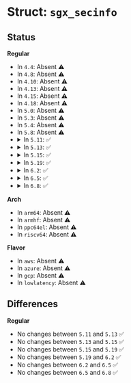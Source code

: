 # Struct: <code>sgx_secinfo</code>

## Status
<b>Regular</b>
<ul>
<li>
In <code>4.4</code>: Absent ⚠️
</li>
<li>
In <code>4.8</code>: Absent ⚠️
</li>
<li>
In <code>4.10</code>: Absent ⚠️
</li>
<li>
In <code>4.13</code>: Absent ⚠️
</li>
<li>
In <code>4.15</code>: Absent ⚠️
</li>
<li>
In <code>4.18</code>: Absent ⚠️
</li>
<li>
In <code>5.0</code>: Absent ⚠️
</li>
<li>
In <code>5.3</code>: Absent ⚠️
</li>
<li>
In <code>5.4</code>: Absent ⚠️
</li>
<li>
In <code>5.8</code>: Absent ⚠️
</li>
<li>
<details>
<summary>In <code>5.11</code>: ✅</summary>

```c
struct sgx_secinfo {
    u64 flags;
    u8 reserved[56];
};
```
</details>
</li>
<li>
<details>
<summary>In <code>5.13</code>: ✅</summary>

```c
struct sgx_secinfo {
    u64 flags;
    u8 reserved[56];
};
```
</details>
</li>
<li>
<details>
<summary>In <code>5.15</code>: ✅</summary>

```c
struct sgx_secinfo {
    u64 flags;
    u8 reserved[56];
};
```
</details>
</li>
<li>
<details>
<summary>In <code>5.19</code>: ✅</summary>

```c
struct sgx_secinfo {
    u64 flags;
    u8 reserved[56];
};
```
</details>
</li>
<li>
<details>
<summary>In <code>6.2</code>: ✅</summary>

```c
struct sgx_secinfo {
    u64 flags;
    u8 reserved[56];
};
```
</details>
</li>
<li>
<details>
<summary>In <code>6.5</code>: ✅</summary>

```c
struct sgx_secinfo {
    u64 flags;
    u8 reserved[56];
};
```
</details>
</li>
<li>
<details>
<summary>In <code>6.8</code>: ✅</summary>

```c
struct sgx_secinfo {
    u64 flags;
    u8 reserved[56];
};
```
</details>
</li>
</ul>
<b>Arch</b>
<ul>
<li>
In <code>arm64</code>: Absent ⚠️
</li>
<li>
In <code>armhf</code>: Absent ⚠️
</li>
<li>
In <code>ppc64el</code>: Absent ⚠️
</li>
<li>
In <code>riscv64</code>: Absent ⚠️
</li>
</ul>
<b>Flavor</b>
<ul>
<li>
In <code>aws</code>: Absent ⚠️
</li>
<li>
In <code>azure</code>: Absent ⚠️
</li>
<li>
In <code>gcp</code>: Absent ⚠️
</li>
<li>
In <code>lowlatency</code>: Absent ⚠️
</li>
</ul>

## Differences
<b>Regular</b>
<ul>
<li>
No changes between <code>5.11</code> and <code>5.13</code> ✅
</li>
<li>
No changes between <code>5.13</code> and <code>5.15</code> ✅
</li>
<li>
No changes between <code>5.15</code> and <code>5.19</code> ✅
</li>
<li>
No changes between <code>5.19</code> and <code>6.2</code> ✅
</li>
<li>
No changes between <code>6.2</code> and <code>6.5</code> ✅
</li>
<li>
No changes between <code>6.5</code> and <code>6.8</code> ✅
</li>
</ul>
